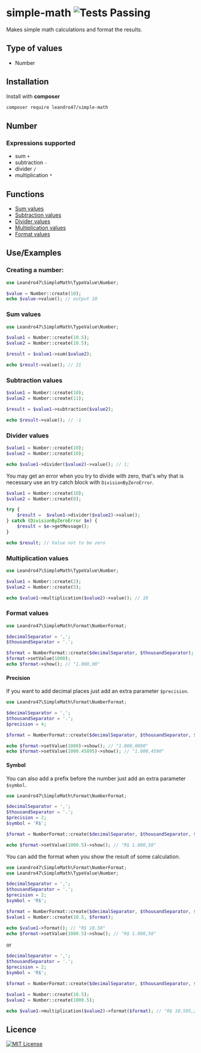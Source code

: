 
# simple-math ![Tests Passing](https://github.com/leandro47/simple-math/actions/workflows/php.yml/badge.svg)

Makes simple math calculations and format the results.


## Type of values

* Number
## Installation

Install with **composer**

```bash
composer require leandro47/simple-math
```
    
## Number

### Expressions supported
* sum `+`
* subtraction `-`
* divider `/`
* multiplication `*`

## Functions
* [Sum values](https://github.com/leandro47/simple-math/edit/master/readme.md#sum-values)
* [Subtraction values](https://github.com/leandro47/simple-math/edit/master/readme.md#subtraction-values)
* [Divider values](https://github.com/leandro47/simple-math/edit/master/readme.md#divider-values)
* [Multiplication values](https://github.com/leandro47/simple-math/edit/master/readme.md#multiplication-values)
* [Format values](https://github.com/leandro47/simple-math/edit/master/readme.md#format-values)

## Use/Examples

### Creating a number:
```php
use Leandro47\SimpleMath\TypeValue\Number;

$value = Number::create(10);
echo $value->value(); // output 10
```

### Sum values
```php
use Leandro47\SimpleMath\TypeValue\Number;

$value1 = Number::create(10.5);
$value2 = Number::create(10.5);

$result = $value1->sum($value2);

echo $result->value(); // 21
```

### Subtraction values
```php
$value1 = Number::create(10);
$value2 = Number::create(11);

$result = $value1->subtraction($value2);

echo $result->value(); // -1
```

### Divider values
```php
$value1 = Number::create(10);
$value2 = Number::create(10);

echo $value1->divider($value2)->value(); // 1;
```

You may get an error when you try to divide with zero, that's why that is necessary
use an try catch block with `DivisionByZeroError`.
```php
$value1 = Number::create(10);
$value2 = Number::create(0);

try {
    $result =  $value1->divider($value2)->value();
} catch (DivisionByZeroError $e) {
    $result = $e->getMessage();
}

echo $result; // Value not to be zero

```
### Multiplication values
```php
use Leandro47\SimpleMath\TypeValue\Number;

$value1 = Number::create(2);
$value2 = Number::create(5);

echo $value1->multiplication($value2)->value(); // 10
```

### Format values
```php
use Leandro47\SimpleMath\Format\NumberFormat;

$decimalSeparator = ',';
$thousandSeparator = '.';

$format = NumberFormat::create($decimalSeparator, $thousandSeparator);
$format->setValue(1000);
echo $format->show(); // "1.000,00"
```
#### Precision
If you want to add decimal places just add an extra parameter `$precision`.

```php
use Leandro47\SimpleMath\Format\NumberFormat;

$decimalSeparator = ',';
$thousandSeparator = '.';
$precision = 4;

$format = NumberFormat::create($decimalSeparator, $thousandSeparator, $precision);

echo $format->setValue(1000)->show(); // "1.000,0000"
echo $format->setValue(1000.45895)->show(); // "1.000,4590"
```
#### Symbol
You can also add a prefix before the number just add an extra parameter `$symbol`.

```php
use Leandro47\SimpleMath\Format\NumberFormat;

$decimalSeparator = ',';
$thousandSeparator = '.';
$precision = 2;
$symbol = 'R$';

$format = NumberFormat::create($decimalSeparator, $thousandSeparator, $precision, $symbol);

echo $format->setValue(1000.5)->show(); // "R$ 1.000,50"
```
You can add the format when you show the result of some calculation.

```php
use Leandro47\SimpleMath\Format\NumberFormat;
use Leandro47\SimpleMath\TypeValue\Number;

$decimalSeparator = ',';
$thousandSeparator = '.';
$precision = 2;
$symbol = 'R$';

$format = NumberFormat::create($decimalSeparator, $thousandSeparator, $precision, $symbol);
$value1 = Number::create(10.5, $format);

echo $value1->format(); // "R$ 10.50"
echo $format->setValue(1000.5)->show(); // "R$ 1.000,50"
```
or

```php
$decimalSeparator = ',';
$thousandSeparator = '.';
$precision = 2;
$symbol = 'R$';

$format = NumberFormat::create($decimalSeparator, $thousandSeparator, $precision, $symbol);

$value1 = Number::create(10.5);
$value2 = Number::create(1000.5);

echo $value1->multiplication($value2)->format($format); // "R$ 10.505,25"
```


## Licence

[![MIT License](https://img.shields.io/badge/License-MIT-green.svg)](https://github.com/leandro47/simple-math/blob/master/licence.md)


